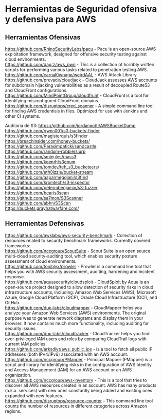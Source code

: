 # Herramientas de Seguridad ofensiva y defensiva para AWS

## Herramientas Ofensivas

https://github.com/RhinoSecurityLabs/pacu - Pacu is an open-source AWS exploitation framework, designed for offensive security testing against cloud environments.  
https://github.com/dagrz/aws_pwn - This is a collection of horribly written scripts for performing various tasks related to penetration testing AWS. 
https://github.com/carnal0wnage/weirdAAL - AWS Attack Library.  
https://github.com/prevade/cloudjack - CloudJack assesses AWS accounts for subdomain hijacking vulnerabilities as a result of decoupled Route53 and CloudFront configurations.  
https://github.com/MindPointGroup/cloudfrunt - CloudFrunt is a tool for identifying misconfigured CloudFront domains.  
https://github.com/disruptops/cred_scanner - A simple command line tool for finding AWS credentials in files. Optimized for use with Jenkins and other CI systems.  


Auditoria de S3:
https://github.com/jordanpotti/AWSBucketDump  
https://github.com/gwen001/s3-buckets-finder  
https://github.com/magisterquis/s3finder  
https://breachinsider.com/honey-buckets/  
https://github.com/Parasimpaticki/sandcastle  
https://github.com/random-robbie/slurp  
https://github.com/smiegles/mass3  
https://github.com/koenrh/s3enum  
https://github.com/tomdev/teh_s3_bucketeers/  
https://github.com/eth0izzle/bucket-stream  
https://github.com/aaparmeggiani/s3find  
https://github.com/kromtech/s3-inspector  
https://github.com/petermbenjamin/s3-fuzzer  
https://github.com/bear/s3scan  
https://github.com/sa7mon/S3Scanner  
https://github.com/abhn/S3Scan  
https://buckets.grayhatwarfare.com/  

## Herramientas Defensivas
https://github.com/awslabs/aws-security-benchmark - Collection of resources related to security benchmark frameworks. Currently covered frameworks:  
https://github.com/nccgroup/ScoutSuite - Scout Suite is an open source multi-cloud security-auditing tool, which enables security posture assessment of cloud environments.  
https://github.com/toniblyx/prowler - Prowler is a command line tool that helps you with AWS security assessment, auditing, hardening and incident response.  
https://github.com/aquasecurity/cloudsploit - CloudSploit by Aqua is an open-source project designed to allow detection of security risks in cloud infrastructure accounts, including: Amazon Web Services (AWS), Microsoft Azure, Google Cloud Platform (GCP), Oracle Cloud Infrastructure (OCI), and GitHub.  
https://github.com/duo-labs/cloudmapper - CloudMapper helps you analyze your Amazon Web Services (AWS) environments. The original purpose was to generate network diagrams and display them in your browser. It now contains much more functionality, including auditing for security issues.  
https://github.com/duo-labs/cloudtracker - CloudTracker helps you find over-privileged IAM users and roles by comparing CloudTrail logs with current IAM policies.   
https://github.com/arkadiyt/aws_public_ips - is a tool to fetch all public IP addresses (both IPv4/IPv6) associated with an AWS account.  
https://github.com/nccgroup/PMapper - Principal Mapper (PMapper) is a script and library for identifying risks in the configuration of AWS Identity and Access Management (IAM) for an AWS account or an AWS organization.  
https://github.com/nccgroup/aws-inventory - This is a tool that tries to discover all AWS resources created in an account. AWS has many products (a.k.a. services) with new ones constantly being added and existing ones expanded with new features.  
https://github.com/disruptops/resource-counter - This command line tool counts the number of resources in different categories across Amazon regions.  






